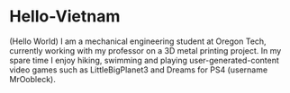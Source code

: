 # Hello-Vietnam
(Hello World)
I am a mechanical engineering student at Oregon Tech, currently working with my professor on a 3D metal printing project. In my spare time I enjoy hiking, swimming and playing user-generated-content video games such as LittleBigPlanet3 and Dreams for PS4 (username MrOobleck).

